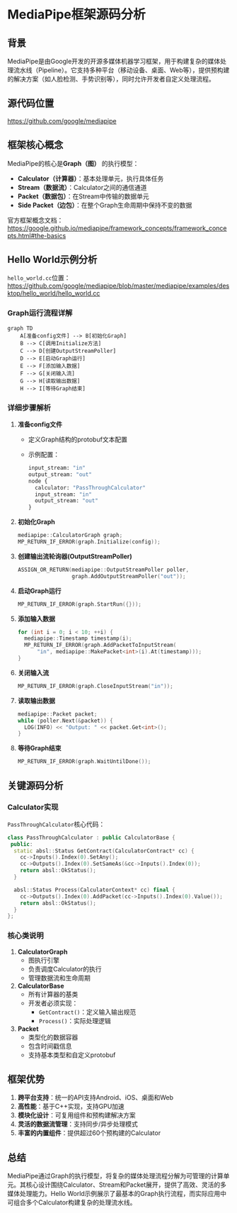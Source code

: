 # MediaPipe框架源码分析

## 背景

MediaPipe是由Google开发的开源多媒体机器学习框架，用于构建复杂的媒体处理流水线（Pipeline）。它支持多种平台（移动设备、桌面、Web等），提供预构建的解决方案（如人脸检测、手势识别等），同时允许开发者自定义处理流程。

## 源代码位置

https://github.com/google/mediapipe

## 框架核心概念

MediaPipe的核心是**Graph（图）** 的执行模型：

- **Calculator（计算器）**：基本处理单元，执行具体任务
- **Stream（数据流）**：Calculator之间的通信通道
- **Packet（数据包）**：在Stream中传输的数据单元
- **Side Packet（边包）**：在整个Graph生命周期中保持不变的数据

官方框架概念文档：
 https://google.github.io/mediapipe/framework_concepts/framework_concepts.html#the-basics

## Hello World示例分析

`hello_world.cc`位置：
 https://github.com/google/mediapipe/blob/master/mediapipe/examples/desktop/hello_world/hello_world.cc

### Graph运行流程详解

```mermaid
graph TD
    A[准备config文件] --> B[初始化Graph]
    B --> C[调用Initialize方法]
    C --> D[创建OutputStreamPoller]
    D --> E[启动Graph运行]
    E --> F[添加输入数据]
    F --> G[关闭输入流]
    G --> H[读取输出数据]
    H --> I[等待Graph结束]
```

### 详细步骤解析

1. **准备config文件**

   - 定义Graph结构的protobuf文本配置

   - 示例配置：

     ```proto
     input_stream: "in"
     output_stream: "out"
     node {
       calculator: "PassThroughCalculator"
       input_stream: "in"
       output_stream: "out"
     }
     ```

2. **初始化Graph**

   ```cpp
   mediapipe::CalculatorGraph graph;
   MP_RETURN_IF_ERROR(graph.Initialize(config));
   ```

3. **创建输出流轮询器(OutputStreamPoller)**

   ```cpp
   ASSIGN_OR_RETURN(mediapipe::OutputStreamPoller poller,
                    graph.AddOutputStreamPoller("out"));
   ```

4. **启动Graph运行**

   ```cpp
   MP_RETURN_IF_ERROR(graph.StartRun({}));
   ```

5. **添加输入数据**

   ```cpp
   for (int i = 0; i < 10; ++i) {
     mediapipe::Timestamp timestamp(i);
     MP_RETURN_IF_ERROR(graph.AddPacketToInputStream(
         "in", mediapipe::MakePacket<int>(i).At(timestamp)));
   }
   ```

6. **关闭输入流**

   ```cpp
   MP_RETURN_IF_ERROR(graph.CloseInputStream("in"));
   ```

7. **读取输出数据**

   ```cpp
   mediapipe::Packet packet;
   while (poller.Next(&packet)) {
     LOG(INFO) << "Output: " << packet.Get<int>();
   }
   ```

8. **等待Graph结束**

   ```cpp
   MP_RETURN_IF_ERROR(graph.WaitUntilDone());
   ```

## 关键源码分析

### Calculator实现

`PassThroughCalculator`核心代码：

```cpp
class PassThroughCalculator : public CalculatorBase {
 public:
  static absl::Status GetContract(CalculatorContract* cc) {
    cc->Inputs().Index(0).SetAny();
    cc->Outputs().Index(0).SetSameAs(&cc->Inputs().Index(0));
    return absl::OkStatus();
  }

  absl::Status Process(CalculatorContext* cc) final {
    cc->Outputs().Index(0).AddPacket(cc->Inputs().Index(0).Value());
    return absl::OkStatus();
  }
};
```

### 核心类说明

1. **CalculatorGraph**
   - 图执行引擎
   - 负责调度Calculator的执行
   - 管理数据流和生命周期
2. **CalculatorBase**
   - 所有计算器的基类
   - 开发者必须实现：
     - `GetContract()`：定义输入输出规范
     - `Process()`：实际处理逻辑
3. **Packet**
   - 类型化的数据容器
   - 包含时间戳信息
   - 支持基本类型和自定义protobuf

## 框架优势

1. **跨平台支持**：统一的API支持Android、iOS、桌面和Web
2. **高性能**：基于C++实现，支持GPU加速
3. **模块化设计**：可复用组件和预构建解决方案
4. **灵活的数据流管理**：支持同步/异步处理模式
5. **丰富的内置组件**：提供超过60个预构建的Calculator

## 总结

MediaPipe通过Graph的执行模型，将复杂的媒体处理流程分解为可管理的计算单元。其核心设计围绕Calculator、Stream和Packet展开，提供了高效、灵活的多媒体处理能力。Hello World示例展示了最基本的Graph执行流程，而实际应用中可组合多个Calculator构建复杂的处理流水线。